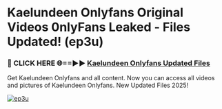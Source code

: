 # Kaelundeen Onlyfans Original Videos 0nlyFans Leaked - Files Updated! (ep3u)

<h3>🔴 CLICK HERE 🌐==►► <a href="https://tinyurl.com/2jnfzry5" rel="nofollow">Kaelundeen Onlyfans Updated Files</a></h3>

Get Kaelundeen Onlyfans and all content. Now you can access all videos and pictures of Kaelundeen Onlyfans. New Updated Files 2025!

[![ep3u](https://i.imgur.com/GyGTBgg.gif)](https://tinyurl.com/2jnfzry5)
